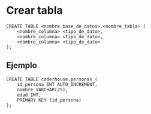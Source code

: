 # Crear tabla
    CREATE TABLE <nombre_base_de_datos>.<nombre_tabla> (
        <nombre_columna> <tipo_de_dato>,
        <nombre_columna> <tipo_de_dato>,
        <nombre_columna> <tipo_de_dato>
    );

## Ejemplo
    CREATE TABLE coderhouse.personas (
        id_persona INT AUTO_INCREMENT,
        nombre VARCHAR(25),
        edad INT,
        PRIMARY KEY (id_persona)
    );

